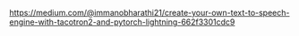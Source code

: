 https://medium.com/@immanobharathi21/create-your-own-text-to-speech-engine-with-tacotron2-and-pytorch-lightning-662f3301cdc9